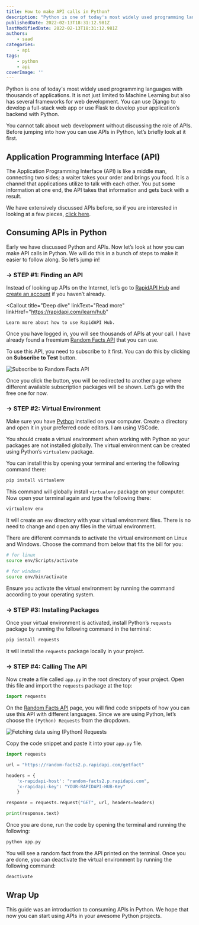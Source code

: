 ```yaml
---
title: How to make API calls in Python?
description: "Python is one of today's most widely used programming languages with thousands of applications. In this piece, we will look at how you can make API calls using Python."
publishedDate: 2022-02-13T18:31:12.981Z
lastModifiedDate: 2022-02-13T18:31:12.981Z
authors:
    - saad
categories:
    - api
tags:
    - python
    - api
coverImage: ''
---
```


<Lead>

Python is one of today's most widely used programming languages with thousands of applications. It is not just limited to Machine Learning but also has several frameworks for web development. You can use Django to develop a full-stack web app or use Flask to develop your application’s backend with Python.

</Lead>

You cannot talk about web development without discussing the role of APIs. Before jumping into how you can use APIs in Python, let’s briefly look at it first.

## Application Programming Interface (API)

The Application Programming Interface (API) is like a middle man, connecting two sides; a waiter takes your order and brings you food. It is a channel that applications utilize to talk with each other. You put some information at one end, the API takes that information and gets back with a result.

We have extensively discussed APIs before, so if you are interested in looking at a few pieces, [click here](https://RapidAPI.com/guides/categories/api?utm_source=RapidAPI.com/guides&utm_medium=DevRel&utm_campaign=DevRel).

## Consuming APIs in Python

Early we have discussed Python and APIs. Now let’s look at how you can make API calls in Python. We will do this in a bunch of steps to make it easier to follow along. So let’s jump in!

### → STEP #1: Finding an API

Instead of looking up APIs on the Internet, let’s go to [RapidAPI Hub](https://RapidAPI.com/hub?utm_source=RapidAPI.com/guides&utm_medium=DevRel&utm_campaign=DevRel) and [create an account](https://RapidAPI.com/auth/sign-up?referral=/hub?utm_source=RapidAPI.com/guides&utm_medium=DevRel&utm_campaign=DevRel) if you haven’t already.

<Callout
	title="Deep dive"
	linkText="Read more"
	linkHref="https://rapidapi.com/learn/hub"
>
	Learn more about how to use RapidAPI Hub.
</Callout>

Once you have logged in, you will see thousands of APIs at your call. I have already found a freemium [Random Facts API](https://RapidAPI.com/APILAB/api/random-facts2/?utm_source=RapidAPI.com/guides&utm_medium=DevRel&utm_campaign=DevRel) that you can use.

To use this API, you need to subscribe to it first. You can do this by clicking on **Subscribe to Test** button.

![Subscribe to Random Facts API](https://raw.githubusercontent.com/RapidAPI/DevRel-Stack-Data/9a5df4ccbcbedabedd630cb84c1e7b9a91b9e213/guides/posts/build-random-facts-app/images/subscribe.png)

Once you click the button, you will be redirected to another page where different available subscription packages will be shown. Let’s go with the free one for now.

### → STEP #2: Virtual Environment

Make sure you have [Python](https://www.python.org/downloads/) installed on your computer. Create a directory and open it in your preferred code editors. I am using VSCode.

You should create a virtual environment when working with Python so your packages are not installed globally. The virtual environment can be created using Python’s `virtualenv` package.

You can install this by opening your terminal and entering the following command there:

```sh
pip install virtualenv
```

This command will globally install `virtualenv` package on your computer. Now open your terminal again and type the following there:

```sh
virtualenv env
```

It will create an `env` directory with your virtual environment files. There is no need to change and open any files in the virtual environment.

There are different commands to activate the virtual environment on Linux and Windows. Choose the command from below that fits the bill for you:

```sh
# for linux
source env/Scripts/activate

# for windows
source env/bin/activate
```

Ensure you activate the virtual environment by running the command according to your operating system.

### → STEP #3: Installing Packages

Once your virtual environment is activated, install Python’s `requests` package by running the following command in the terminal:

```sh
pip install requests
```

It will install the `requests` package locally in your project.

### → STEP #4: Calling The API

Now create a file called `app.py` in the root directory of your project. Open this file and import the `requests` package at the top:

```py
import requests
```

On the [Random Facts API](https://RapidAPI.com/APILAB/api/random-facts2/?utm_source=RapidAPI.com/guides&utm_medium=DevRel&utm_campaign=DevRel) page, you will find code snippets of how you can use this API with different languages. Since we are using Python, let’s choose the `(Python) Requests` from the dropdown.

![Fetching data using (Python) Requests](https://raw.githubusercontent.com/RapidAPI/DevRel-Stack-Data/12358f8428ac15dc4d086d097996102c07521587/guides/posts/make-api-call-python/images/code-snippet.png)

Copy the code snippet and paste it into your `app.py` file.

```py
import requests

url = "https://random-facts2.p.rapidapi.com/getfact"

headers = {
    'x-rapidapi-host': "random-facts2.p.rapidapi.com",
    'x-rapidapi-key': "YOUR-RAPIDAPI-HUB-Key"
    }

response = requests.request("GET", url, headers=headers)

print(response.text)
```

Once you are done, run the code by opening the terminal and running the following:

```sh
python app.py
```

You will see a random fact from the API printed on the terminal. Once you are done, you can deactivate the virtual environment by running the following command:

```sh
deactivate
```

## Wrap Up

This guide was an introduction to consuming APIs in Python. We hope that now you can start using APIs in your awesome Python projects.
